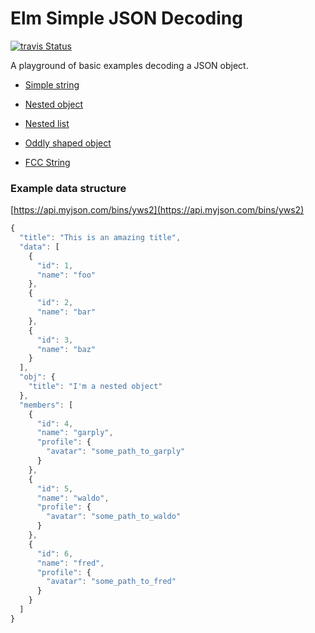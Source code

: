 # Elm Simple JSON Decoding

[![travis Status](https://travis-ci.org/kgashok/elm-simple-json-decoding.svg?branch=gh-pages)](https://travis-ci.org/kgashok/elm-simple-json-decoding) 

A playground of basic examples decoding a JSON object.

* [Simple string](http://chrisbuttery.github.io/elm-simple-json-decoding/simple_string.html)
* [Nested object](http://chrisbuttery.github.io/elm-simple-json-decoding/nested_object.html)
* [Nested list](http://chrisbuttery.github.io/elm-simple-json-decoding/nested_list.html)
* [Oddly shaped object](http://chrisbuttery.github.io/elm-simple-json-decoding/oddly_shaped_object.html)

* [FCC String](http://kgashok.github.io/elm-simple-json-decoding/freecodecamp.html)


### Example data structure

[https://api.myjson.com/bins/yws2](https://api.myjson.com/bins/yws2)

```js
{
  "title": "This is an amazing title",
  "data": [
    {
      "id": 1,
      "name": "foo"
    },
    {
      "id": 2,
      "name": "bar"
    },
    {
      "id": 3,
      "name": "baz"
    }
  ],
  "obj": {
    "title": "I'm a nested object"
  },
  "members": [
    {
      "id": 4,
      "name": "garply",
      "profile": {
        "avatar": "some_path_to_garply"
      }
    },
    {
      "id": 5,
      "name": "waldo",
      "profile": {
        "avatar": "some_path_to_waldo"
      }
    },
    {
      "id": 6,
      "name": "fred",
      "profile": {
        "avatar": "some_path_to_fred"
      }
    }
  ]
}
```
